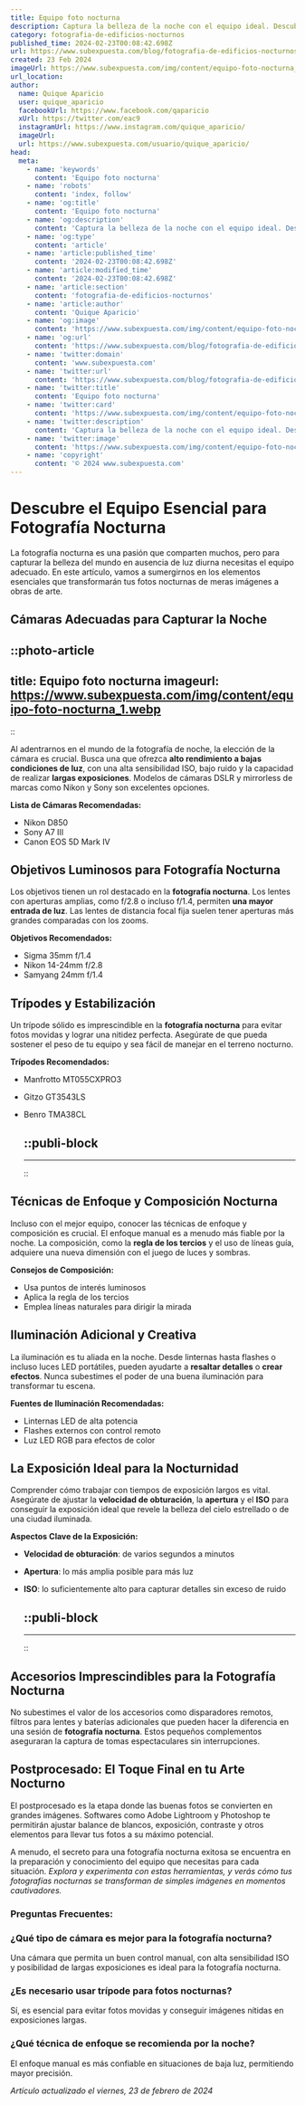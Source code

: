 ```yaml
---
title: Equipo foto nocturna
description: Captura la belleza de la noche con el equipo ideal. Descubre cámaras y accesorios óptimos para foto nocturna de alta calidad. ¡Inmortaliza estrellas!
category: fotografia-de-edificios-nocturnos
published_time: 2024-02-23T00:08:42.698Z
url: https://www.subexpuesta.com/blog/fotografia-de-edificios-nocturnos/equipo-foto-nocturna
created: 23 Feb 2024
imageUrl: https://www.subexpuesta.com/img/content/equipo-foto-nocturna_1.webp
url_location:
author:
  name: Quique Aparicio
  user: quique_aparicio
  facebookUrl: https://www.facebook.com/qaparicio
  xUrl: https://twitter.com/eac9
  instagramUrl: https://www.instagram.com/quique_aparicio/
  imageUrl: 
  url: https://www.subexpuesta.com/usuario/quique_aparicio/
head:
  meta:
    - name: 'keywords'
      content: 'Equipo foto nocturna'
    - name: 'robots'
      content: 'index, follow'
    - name: 'og:title'
      content: 'Equipo foto nocturna'
    - name: 'og:description'
      content: 'Captura la belleza de la noche con el equipo ideal. Descubre cámaras y accesorios óptimos para foto nocturna de alta calidad. ¡Inmortaliza estrellas!'
    - name: 'og:type'
      content: 'article'
    - name: 'article:published_time'
      content: '2024-02-23T00:08:42.698Z'
    - name: 'article:modified_time'
      content: '2024-02-23T00:08:42.698Z'
    - name: 'article:section'
      content: 'fotografia-de-edificios-nocturnos'
    - name: 'article:author'
      content: 'Quique Aparicio'
    - name: 'og:image'
      content: 'https://www.subexpuesta.com/img/content/equipo-foto-nocturna_1.webp'
    - name: 'og:url'
      content: 'https://www.subexpuesta.com/blog/fotografia-de-edificios-nocturnos/equipo-foto-nocturna'
    - name: 'twitter:domain'
      content: 'www.subexpuesta.com'
    - name: 'twitter:url'
      content: 'https://www.subexpuesta.com/blog/fotografia-de-edificios-nocturnos/equipo-foto-nocturna'
    - name: 'twitter:title'
      content: 'Equipo foto nocturna'
    - name: 'twitter:card'
      content: 'https://www.subexpuesta.com/img/content/equipo-foto-nocturna_1.webp'
    - name: 'twitter:description'
      content: 'Captura la belleza de la noche con el equipo ideal. Descubre cámaras y accesorios óptimos para foto nocturna de alta calidad. ¡Inmortaliza estrellas!'
    - name: 'twitter:image'
      content: 'https://www.subexpuesta.com/img/content/equipo-foto-nocturna_1.webp'
    - name: 'copyright'
      content: '© 2024 www.subexpuesta.com'
---
```

# Descubre el Equipo Esencial para Fotografía Nocturna

La fotografía nocturna es una pasión que comparten muchos, pero para capturar la belleza del mundo en ausencia de luz diurna necesitas el equipo adecuado. En este artículo, vamos a sumergirnos en los elementos esenciales que transformarán tus fotos nocturnas de meras imágenes a obras de arte.

## Cámaras Adecuadas para Capturar la Noche

::photo-article
---
title: Equipo foto nocturna
imageurl: https://www.subexpuesta.com/img/content/equipo-foto-nocturna_1.webp
---
::


Al adentrarnos en el mundo de la fotografía de noche, la elección de la cámara es crucial. Busca una que ofrezca **alto rendimiento a bajas condiciones de luz**, con una alta sensibilidad ISO, bajo ruido y la capacidad de realizar **largas exposiciones**. Modelos de cámaras DSLR y mirrorless de marcas como Nikon y Sony son excelentes opciones.

**Lista de Cámaras Recomendadas:**

- Nikon D850
- Sony A7 III
- Canon EOS 5D Mark IV

## Objetivos Luminosos para Fotografía Nocturna
Los objetivos tienen un rol destacado en la **fotografía nocturna**. Los lentes con aperturas amplias, como f/2.8 o incluso f/1.4, permiten **una mayor entrada de luz**. Las lentes de distancia focal fija suelen tener aperturas más grandes comparadas con los zooms.

**Objetivos Recomendados:**

- Sigma 35mm f/1.4
- Nikon 14-24mm f/2.8
- Samyang 24mm f/1.4

## Trípodes y Estabilización
Un trípode sólido es imprescindible en la **fotografía nocturna** para evitar fotos movidas y lograr una nitidez perfecta. Asegúrate de que pueda sostener el peso de tu equipo y sea fácil de manejar en el terreno nocturno.

**Trípodes Recomendados:**

- Manfrotto MT055CXPRO3
- Gitzo GT3543LS
- Benro TMA38CL


  ::publi-block
  ---
  ---
  ::
  
  
## Técnicas de Enfoque y Composición Nocturna
Incluso con el mejor equipo, conocer las técnicas de enfoque y composición es crucial. El enfoque manual es a menudo más fiable por la noche. La composición, como la **regla de los tercios** y el uso de líneas guía, adquiere una nueva dimensión con el juego de luces y sombras.

**Consejos de Composición:**

- Usa puntos de interés luminosos
- Aplica la regla de los tercios
- Emplea líneas naturales para dirigir la mirada

## Iluminación Adicional y Creativa
La iluminación es tu aliada en la noche. Desde linternas hasta flashes o incluso luces LED portátiles, pueden ayudarte a **resaltar detalles** o **crear efectos**. Nunca subestimes el poder de una buena iluminación para transformar tu escena.

**Fuentes de Iluminación Recomendadas:**

- Linternas LED de alta potencia
- Flashes externos con control remoto
- Luz LED RGB para efectos de color

## La Exposición Ideal para la Nocturnidad
Comprender cómo trabajar con tiempos de exposición largos es vital. Asegúrate de ajustar la **velocidad de obturación**, la **apertura** y el **ISO** para conseguir la exposición ideal que revele la belleza del cielo estrellado o de una ciudad iluminada.

**Aspectos Clave de la Exposición:**

- **Velocidad de obturación**: de varios segundos a minutos
- **Apertura**: lo más amplia posible para más luz
- **ISO**: lo suficientemente alto para capturar detalles sin exceso de ruido


  ::publi-block
  ---
  ---
  ::
  
  
## Accesorios Imprescindibles para la Fotografía Nocturna
No subestimes el valor de los accesorios como disparadores remotos, filtros para lentes y baterías adicionales que pueden hacer la diferencia en una sesión de **fotografía nocturna**. Estos pequeños complementos aseguraran la captura de tomas espectaculares sin interrupciones.

## Postprocesado: El Toque Final en tu Arte Nocturno
El postprocesado es la etapa donde las buenas fotos se convierten en grandes imágenes. Softwares como Adobe Lightroom y Photoshop te permitirán ajustar balance de blancos, exposición, contraste y otros elementos para llevar tus fotos a su máximo potencial.

A menudo, el secreto para una fotografía nocturna exitosa se encuentra en la preparación y conocimiento del equipo que necesitas para cada situación. *Explora y experimenta con estas herramientas, y verás cómo tus fotografías nocturnas se transforman de simples imágenes en momentos cautivadores.*

### **Preguntas Frecuentes:**

### ¿Qué tipo de cámara es mejor para la fotografía nocturna?
Una cámara que permita un buen control manual, con alta sensibilidad ISO y posibilidad de largas exposiciones es ideal para la fotografía nocturna.

### ¿Es necesario usar trípode para fotos nocturnas?
Sí, es esencial para evitar fotos movidas y conseguir imágenes nítidas en exposiciones largas.

### ¿Qué técnica de enfoque se recomienda por la noche?
El enfoque manual es más confiable en situaciones de baja luz, permitiendo mayor precisión.

_Artículo actualizado el viernes, 23 de febrero de 2024_